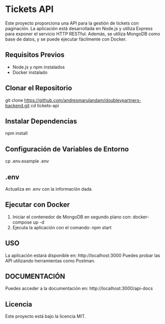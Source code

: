 # Tickets API

Este proyecto proporciona una API para la gestión de tickets con paginación. La aplicación está desarrollada en Node.js y utiliza Express para exponer el servicio HTTP RESTful. Además, se utiliza MongoDB como base de datos, y se puede ejecutar fácilmente con Docker.

## Requisitos Previos

- Node.js y npm instalados
- Docker instalado

## Clonar el Repositorio

git clone https://github.com/andresmarulandam/doublevpartners-backend.git
cd tickets-api

## Instalar Dependencias

npm install

## Configuración de Variables de Entorno

cp .env.example .env

## .env

Actualiza en .env con la información dada

## Ejecutar con Docker

1. Iniciar el contenedor de MongoDB en segundo plano con: docker-compose up -d
2. Ejecuta la aplicación con el comando: npm start

## USO

La aplicación estará disponible en: http://localhost:3000
Puedes probar las API utilizando herramientas como Postman.

## DOCUMENTACIÓN

Puedes acceder a la documentación en: http://localhost:3000/api-docs

## Licencia

Este proyecto está bajo la licencia MIT.
